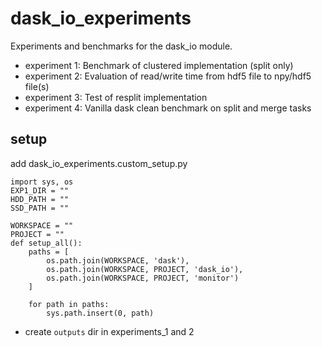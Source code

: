 # dask_io_experiments
Experiments and benchmarks for the dask_io module.

- experiment 1: Benchmark of clustered implementation (split only)
- experiment 2: Evaluation of read/write time from hdf5 file to npy/hdf5 file(s)
- experiment 3: Test of resplit implementation
- experiment 4: Vanilla dask clean benchmark on split and merge tasks 

## setup
add dask_io_experiments.custom_setup.py

``` 
import sys, os
EXP1_DIR = ""
HDD_PATH = ""
SSD_PATH = ""

WORKSPACE = ""
PROJECT = ""
def setup_all():
    paths = [
        os.path.join(WORKSPACE, 'dask'),
        os.path.join(WORKSPACE, PROJECT, 'dask_io'),
        os.path.join(WORKSPACE, PROJECT, 'monitor')
    ]
    
    for path in paths:
        sys.path.insert(0, path)
``` 

+ create `outputs` dir in experiments_1 and 2 
